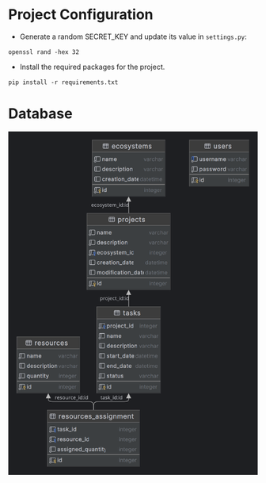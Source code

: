 # Project Configuration

- Generate a random SECRET_KEY and update its value in `settings.py`:

```shell
openssl rand -hex 32
```

- Install the required packages for the project.

```shell
pip install -r requirements.txt
```

# Database

![Database Diagram](/assets/images/conservation_hub_api_database.png "Database Diagram")